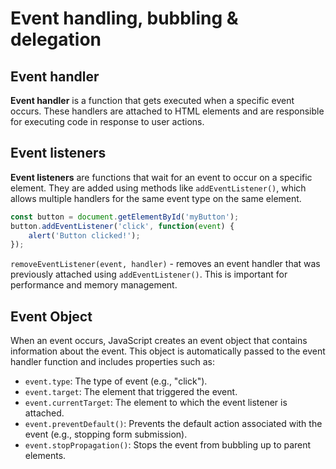 # Event handling, bubbling & delegation

## Event handler
**Event handler** is a function that gets executed when a specific event occurs. These handlers are attached to HTML elements and are responsible for executing code in response to user actions.

## Event listeners
**Event listeners** are functions that wait for an event to occur on a specific element. They are added using methods like `addEventListener()`, which allows multiple handlers for the same event type on the same element.

```js
const button = document.getElementById('myButton');
button.addEventListener('click', function(event) {
    alert('Button clicked!');
});
```

`removeEventListener(event, handler)` - removes an event handler that was previously attached using `addEventListener()`. This is important for performance and memory management.

## Event Object

When an event occurs, JavaScript creates an event object that contains information about the event. This object is automatically passed to the event handler function and includes properties such as:
- `event.type`: The type of event (e.g., "click").
- `event.target`: The element that triggered the event.
- `event.currentTarget`: The element to which the event listener is attached.
- `event.preventDefault()`: Prevents the default action associated with the event (e.g., stopping form submission).
- `event.stopPropagation()`: Stops the event from bubbling up to parent elements.
